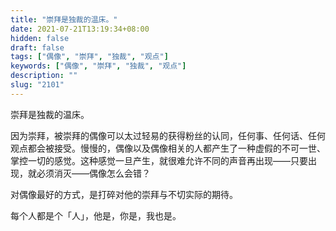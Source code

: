 ```yaml
---
title: "崇拜是独裁的温床。"
date: 2021-07-21T13:19:34+08:00
hidden: false
draft: false
tags: ["偶像", "崇拜", "独裁", "观点"]
keywords: ["偶像", "崇拜", "独裁", "观点"]
description: ""
slug: "2101"
---
```


崇拜是独裁的温床。

因为崇拜，被崇拜的偶像可以太过轻易的获得粉丝的认同，任何事、任何话、任何观点都会被接受。慢慢的，偶像以及偶像相关的人都产生了一种虚假的不可一世、掌控一切的感觉。这种感觉一旦产生，就很难允许不同的声音再出现——只要出现，就必须消灭——偶像怎么会错？

对偶像最好的方式，是打碎对他的崇拜与不切实际的期待。

每个人都是个「人」，他是，你是，我也是。